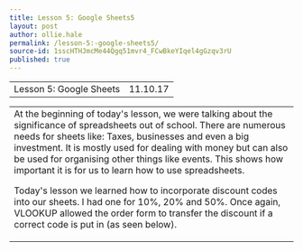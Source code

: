 ```yaml
---
title: Lesson 5: Google Sheets5
layout: post
author: ollie.hale
permalink: /lesson-5:-google-sheets5/
source-id: 1sscHTHJmcMe44Qgq51mvr4_FCwBkeYIqel4gGzqv3rU
published: true
---
```

<table>
  <tr>
    <td>Lesson 5: Google Sheets</td>
    <td>11.10.17</td>
  </tr>
</table>


<table>
  <tr>
    <td>At the beginning of today's lesson, we were talking about the significance of spreadsheets out of school. There are numerous needs for sheets like: Taxes, businesses and even a big investment. It is mostly used for dealing with money but can also be used for organising other things like events. This shows how important it is for us to learn how to use spreadsheets.

Today's lesson we learned how to incorporate discount codes into our sheets. I had one for 10%, 20% and 50%. Once again, VLOOKUP allowed the order form to transfer the discount if a correct code is put in (as seen below).</td>
  </tr>
</table>


